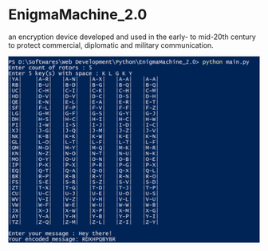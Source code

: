 # EnigmaMachine_2.0
an encryption device developed and used in the early- to mid-20th century to protect commercial, diplomatic and military communication.


![image](SS.png)
